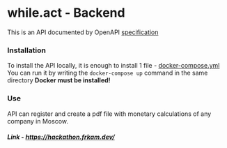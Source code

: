 # while.act - Backend
This is an API documented by OpenAPI [specification](https://while-act.github.io/hackathon-backend/)

### Installation
To install the API locally, it is enough to install 1 file - [docker-compose.yml](https://github.com/while-act/hackathon-backend/blob/main/docker-compose.yml)
You can run it by writing the `docker-compose up` command in the same directory **Docker must be installed!**

### Use
API can register and create a pdf file with monetary calculations of any company in Moscow. 
##### Link - https://hackathon.frkam.dev/
